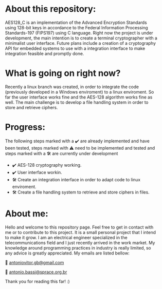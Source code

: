 # About this repository:
AES128_C is an implementation of the Advanced Encryption Standards using 128-bit keys in accordance to the Federal Information Processing Standards-197 (FIPS197) using C language.
Right now the project is under development, the main intention is to create a terminal cryptographer with a minimalist user interface. Future plans include a creation of a cryptography API for embedded systems to use with a integration interface to make integration feasible and promptly done.

# What is going on right now?
Recently a linux branch was created, in order to integrate the code (previously developed in a Windows enviroment) to a linux enviroment. So far the user interface works fine and the AES-128 algorithm works fine as well. The main challenge is to develop a file handling system in order to store and retrieve ciphers.

# Progress:
The following steps marked with a ✔️  are already implemented and have been tested, steps marked with ⚠️  need to be implemented and tested and steps marked with a :hammer_and_wrench: are currently under development

- :heavy_check_mark:  AES-128 cryptography working.
- :heavy_check_mark:  User interface workin.
- :hammer_and_wrench: Create an integration interface in order to adapt code to linux enviroment. 
- :hammer_and_wrench: Create a file handling system to retrieve and store ciphers in files.

# About me:
Hello and welcome to this repository page. Feel free to get in contact with me or to contribute to this project. It is a small personal project that I intend to make it grow.
I am an electrical engineer specialized in the telecommunications field and I just recently arrived in the work market. My knowledge around programming practices in industry is really limited, so any advice is greatly appreciated.
My emails are listed bellow:

:incoming_envelope: antoniovitor.gb@gmail.com

:incoming_envelope: antonio.bassi@sprace.org.br

Thank you for reading this far! :)
